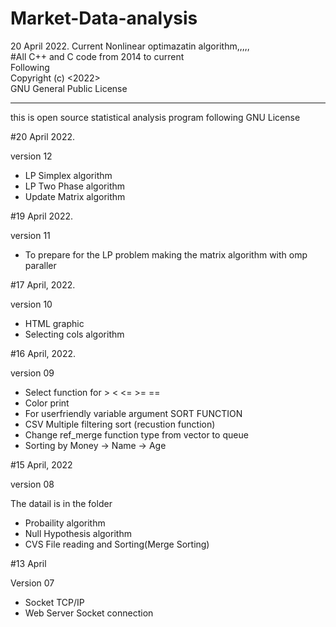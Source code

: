 # Market-Data-analysis

20 April 2022.
Current Nonlinear optimazatin algorithm,,,,,\
#All C++ and C code from 2014 to  current\
Following\
Copyright (c) <2022> <Useop Gim>\
  GNU General Public License
____________

this is open source statistical analysis program following GNU License

#20 April 2022.

version 12
- LP Simplex algorithm
- LP Two Phase algorithm
- Update Matrix algorithm

#19 April 2022.


version 11
- To prepare for the LP problem making the matrix algorithm with omp paraller


#17 April, 2022.

version 10
 - HTML graphic
 - Selecting cols algorithm

#16 April, 2022.

version 09
- Select function for > < <= >= ==
- Color print
- For userfriendly variable argument SORT FUNCTION 
- CSV Multiple filtering sort (recustion function)
- Change ref_merge function type from vector to queue
- Sorting by Money -> Name -> Age

#15 April, 2022

version 08 


The datail is in the folder
- Probaility algorithm
- Null Hypothesis algorithm
- CVS File reading and Sorting(Merge Sorting)

#13 April 

Version 07
- Socket TCP/IP 
- Web Server Socket connection
